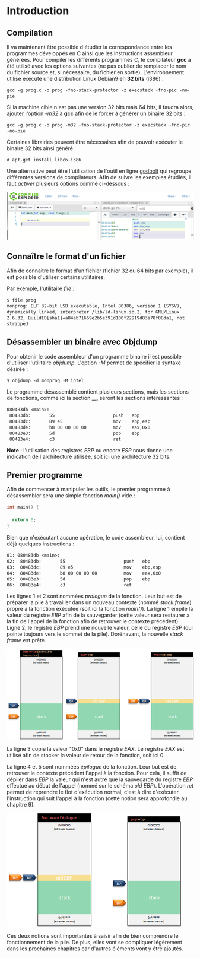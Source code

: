# Introduction

## Compilation

Il va maintenant être possible d'étudier la correspondance entre les programmes développés en C ainsi que les instructions assembleur générées. Pour compiler les différents programmes C, le compilateur **gcc** a été utilisé avec les options suivantes \(ne pas oublier de remplacer le nom du fichier source et, si nécessaire, du fichier en sortie\). L'environnement utilisé exécute une distribution Linux Debian9 en **32 bits** \(i386\) :

```text
gcc -g prog.c -o prog -fno-stack-protector -z execstack -fno-pic -no-pie
```

Si la machine cible n'est pas une version 32 bits mais 64 bits, il faudra alors, ajouter l'option _-m32_ à **gcc** afin de le forcer à générer un binaire 32 bits :

```text
gcc -g prog.c -o prog -m32 -fno-stack-protector -z execstack -fno-pic -no-pie
```

Certaines librairies peuvent être nécessaires afin de pouvoir exécuter le binaire 32 bits ainsi généré :

```text
# apt-get install libc6-i386
```

Une alternative peut être l'utilisation de l'outil en ligne [godbolt](https://godbolt.org/) qui regroupe différentes versions de compilateurs. Afin de suivre les exemples étudiés, il faut _activer_ plusieurs options comme ci-dessous : 

![](../../../.gitbook/assets/ba15dd2fd31db8bf0e2efbcadb8916c9.png)

## Connaître le format d'un fichier

Afin de connaître le format d'un fichier \(fichier 32 ou 64 bits par exemple\), il est possible d'utiliser certains utilitaires.

Par exemple, l'utilitaire _file_ :

```text
$ file prog
monprog: ELF 32-bit LSB executable, Intel 80386, version 1 (SYSV), dynamically linked, interpreter /lib/ld-linux.so.2, for GNU/Linux 2.6.32, BuildID[sha1]=a84ab71669e2b5e391d100f22919d83a78f08da1, not stripped
```

## Désassembler un binaire avec Objdump

Pour obtenir le code assembleur d'un programme binaire il est possible d'utiliser l'utilitaire _objdump_. L'option _-M_ permet de spécifier la syntaxe désirée :

```text
$ objdump -d monprog -M intel
```

Le programme désassemblé contient plusieurs sections, mais les sections de fonctions, comme ici la section _\_, seront les sections intéressantes :

```text
080483db <main>:
 80483db:       55                      push   ebp
 80483dc:       89 e5                   mov    ebp,esp
 80483de:       b8 00 00 00 00          mov    eax,0x0
 80483e3:       5d                      pop    ebp
 80483e4:       c3                      ret
```

**Note** : l'utilisation des registres _EBP_ ou encore _ESP_ nous donne une indication de l'architecture utilisée, soit ici une architecture 32 bits.

## Premier programme

Afin de commencer à manipuler les outils, le premier programme à désassembler sera une simple fonction _main\(\)_ vide :

```c
int main() {

  return 0;
}
```

Bien que n'exécutant aucune opération, le code assembleur, lui, contient déjà quelques instructions :

```text
01: 080483db <main>:
02:  80483db:       55                      push   ebp
03:  80483dc:       89 e5                   mov    ebp,esp
04:  80483de:       b8 00 00 00 00          mov    eax,0x0
05:  80483e3:       5d                      pop    ebp
06:  80483e4:       c3                      ret
```

Les lignes 1 et 2 sont nommées _prologue_ de la fonction. Leur but est de préparer la pile à travailler dans un nouveau contexte \(nommé _stack frame_\) propre à la fonction exécutée \(soit ici la fonction _main\(\)_\). La ligne 1 empile la valeur du registre _EBP_ afin de la sauvegarder \(cette valeur sera restaurer à la fin de l'appel de la fonction afin de retrouver le contexte précédent\). Ligne 2, le registre _EBP_ prend une nouvelle valeur, celle du registre _ESP_ \(qui pointe toujours vers le sommet de la pile\). Dorénavant, la nouvelle _stack frame_ est prête.

![](../../../.gitbook/assets/07bdae876c830b4f4553aad23af00230.png)

La ligne 3 copie la valeur "0x0" dans le registre _EAX_. Le registre _EAX_ est utilisé afin de stocker la valeur de retour de la fonction, soit ici 0.

La ligne 4 et 5 sont nommées _épilogue_ de la fonction. Leur but est de retrouver le contexte précédent l'appel à la fonction. Pour cela, il suffit de dépiler dans _EBP_ la valeur qui n'est autre que la sauvegarde du registre _EBP_ effectué au début de l'appel \(nommé sur le schéma _old EBP_\). L'opération _ret_ permet de reprendre le flot d'exécution normal, c'est à dire d'exécuter l'instruction qui suit l'appel à la fonction \(cette notion sera approfondie au chapitre 9\).

![](../../../.gitbook/assets/5099d81b808bd3dcf1e6e699635c8bd1.png)

Ces deux notions sont importantes à saisir afin de bien comprendre le fonctionnement de la pile. De plus, elles vont se compliquer légèrement dans les prochaines chapitres car d'autres éléments vont y être ajoutés.

